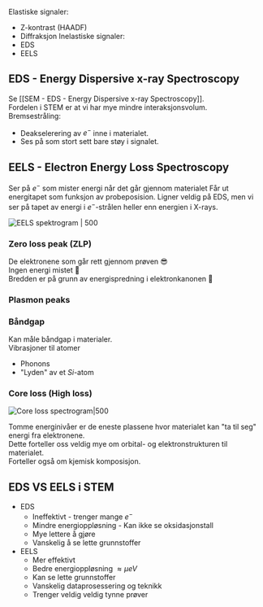 Elastiske signaler:
- Z-kontrast (HAADF)
- Diffraksjon
Inelastiske signaler:
- EDS
- EELS

## EDS - Energy Dispersive x-ray Spectroscopy

Se [[SEM - EDS - Energy Dispersive x-ray Spectroscopy]].  
Fordelen i STEM er at vi har mye mindre interaksjonsvolum.  
Bremsestråling:
- Deakselerering av $e^-$ inne i materialet.
- Ses på som stort sett bare støy i signalet.

## EELS - Electron Energy Loss Spectroscopy

Ser på $e^-$ som mister energi når det går gjennom materialet
Får ut energitapet som funksjon av probeposision.
Ligner veldig på EDS, men vi ser på tapet av energi i $e^-$-strålen heller enn energien i X-rays.

![EELS spektrogram | 500](https://upload.wikimedia.org/wikipedia/commons/thumb/7/7b/Electron_energy_loss_spectrum_feature_overview.svg/1920px-Electron_energy_loss_spectrum_feature_overview.svg.png)

### Zero loss peak (ZLP)

De elektronene som går rett gjennom prøven 😎  
Ingen energi mistet 💯  
Bredden er på grunn av energispredning i elektronkanonen 🔫  


### Plasmon peaks

### Båndgap

Kan måle båndgap i materialer.  
Vibrasjoner til atomer
- Phonons
- "Lyden" av et $Si$-atom

### Core loss (High loss)

![Core loss spectrogram|500](https://upload.wikimedia.org/wikipedia/commons/thumb/5/51/Electron_energy_loss_spectroscopy_coreloss_lsmo.svg/1920px-Electron_energy_loss_spectroscopy_coreloss_lsmo.svg.png)

Tomme energinivåer er de eneste plassene hvor materialet kan "ta til seg" energi fra elektronene.  
Dette forteller oss veldig mye om orbital- og elektronstrukturen til materialet.  
Forteller også om kjemisk komposisjon.

## EDS VS EELS i STEM

- EDS
	- Ineffektivt - trenger mange $e^-$
	- Mindre energioppløsning - Kan ikke se oksidasjonstall
	- Mye lettere å gjøre
	- Vanskelig å se lette grunnstoffer
- EELS
	- Mer effektivt
	- Bedre energioppløsning $\approx \mu eV$
	- Kan se lette grunnstoffer
	- Vanskelig dataprosessering og teknikk
	- Trenger veldig veldig tynne prøver